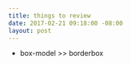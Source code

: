 ```yaml
---
title: things to review
date: 2017-02-21 09:18:00 -08:00
layout: post
---
```


- box-model >> borderbox